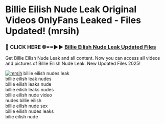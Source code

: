 # Billie Eilish Nude Leak Original Videos 0nlyFans Leaked - Files Updated! (mrsih)

<h3>🔴 CLICK HERE 🌐==►► <a href="https://tinyurl.com/4mcuefdz" rel="nofollow">Billie Eilish Nude Leak Updated Files</a></h3>

Get Billie Eilish Nude Leak and all content. Now you can access all videos and pictures of Billie Eilish Nude Leak. New Updated Files 2025!

[![mrsih](https://i.imgur.com/StAQSOY.gif)](https://tinyurl.com/4mcuefdz)
billie eilish nudes leak<br>
billie eilish leak nudes<br>
billie eilish leaks nude<br>
billie eilish leaks nudes<br>
billie eilish nude video<br>
nudes billie eilish<br>
billie eilish nude sex<br>
billie eilish nudes leaks<br>
bilie eilish nude